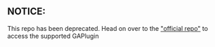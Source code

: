 ## NOTICE:

This repo has been deprecated. Head on over to the ["official repo"](https://github.com/bobeast/GAPlugin.git) to access the supported GAPlugin